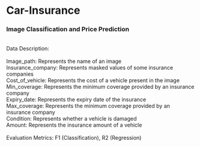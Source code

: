 # Car-Insurance

### Image Classification and Price Prediction
<br />
Data Description:<br />
<br />
Image_path:	Represents the name of an image<br /> 
Insurance_company:	Represents masked values of some insurance companies<br />
Cost_of_vehicle:	Represents the cost of a vehicle present in the image<br />
Min_coverage:	Represents the minimum coverage provided by an insurance company<br />
Expiry_date:	Represents the expiry date of the insurance<br />
Max_coverage:	Represents the minimum coverage provided by an insurance company<br />
Condition:	Represents whether a vehicle is damaged<br />
Amount:	Represents the insurance amount of a vehicle<br />
<br />
Evaluation Metrics: F1 (Classification), R2 (Regression)
